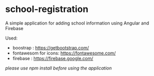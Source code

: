# school-registration

A simple application for adding school information using Angular and Firebase

Used:
- boostrap : https://getbootstrap.com/
- fontawesom for icons: https://fontawesome.com/
- firebase : https://firebase.google.com/

*please use npm install before using the application*
